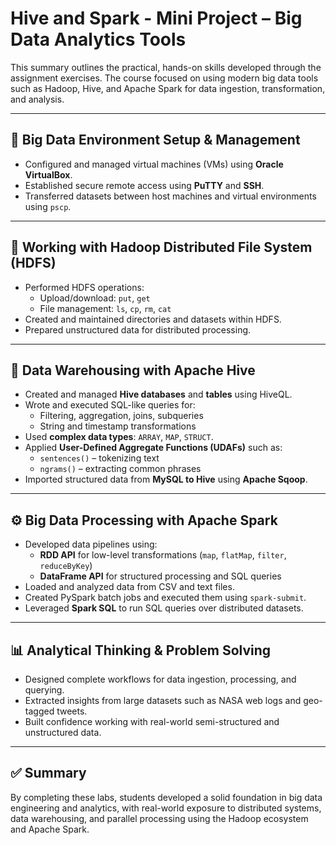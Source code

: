 # Hive and Spark - Mini Project – Big Data Analytics Tools

This summary outlines the practical, hands-on skills developed through the assignment exercises. The course focused on using modern big data tools such as Hadoop, Hive, and Apache Spark for data ingestion, transformation, and analysis.

---

## 💾 Big Data Environment Setup & Management
- Configured and managed virtual machines (VMs) using **Oracle VirtualBox**.
- Established secure remote access using **PuTTY** and **SSH**.
- Transferred datasets between host machines and virtual environments using `pscp`.

---

## 📂 Working with Hadoop Distributed File System (HDFS)
- Performed HDFS operations:
  - Upload/download: `put`, `get`
  - File management: `ls`, `cp`, `rm`, `cat`
- Created and maintained directories and datasets within HDFS.
- Prepared unstructured data for distributed processing.

---

## 🐘 Data Warehousing with Apache Hive
- Created and managed **Hive databases** and **tables** using HiveQL.
- Wrote and executed SQL-like queries for:
  - Filtering, aggregation, joins, subqueries
  - String and timestamp transformations
- Used **complex data types**: `ARRAY`, `MAP`, `STRUCT`.
- Applied **User-Defined Aggregate Functions (UDAFs)** such as:
  - `sentences()` – tokenizing text
  - `ngrams()` – extracting common phrases
- Imported structured data from **MySQL to Hive** using **Apache Sqoop**.

---

## ⚙️ Big Data Processing with Apache Spark
- Developed data pipelines using:
  - **RDD API** for low-level transformations (`map`, `flatMap`, `filter`, `reduceByKey`)
  - **DataFrame API** for structured processing and SQL queries
- Loaded and analyzed data from CSV and text files.
- Created PySpark batch jobs and executed them using `spark-submit`.
- Leveraged **Spark SQL** to run SQL queries over distributed datasets.

---

## 📊 Analytical Thinking & Problem Solving
- Designed complete workflows for data ingestion, processing, and querying.
- Extracted insights from large datasets such as NASA web logs and geo-tagged tweets.
- Built confidence working with real-world semi-structured and unstructured data.

---

## ✅ Summary
By completing these labs, students developed a solid foundation in big data engineering and analytics, with real-world exposure to distributed systems, data warehousing, and parallel processing using the Hadoop ecosystem and Apache Spark.
